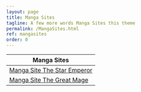 ```yaml
---
layout: page
title: Manga Sites
tagline: A few more words Manga Sites this theme
permalink: /MangaSites.html
ref: mangasites
order: 0
---
```



| Manga Sites |
|-------------|
|[Manga Site The Star Emperor](/date_format/Manga-Site-The-Star-Emperor.html)|
|[Manga Site The Great Mage](/date_format/Manga-Site-The-Great-Mage.html)|





